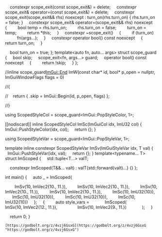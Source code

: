 




























































































































































































































































































































































































































































































































































































    constexpr scope_exit(const scope_exit&) = delete;
    constexpr scope_exit& operator=(const scope_exit&) = delete;
    constexpr scope_exit(scope_exit&& rhs) noexcept : turn_on(rhs.turn_on) { rhs.turn_on = false; }
    constexpr scope_exit& operator=(scope_exit&& rhs) noexcept
    {
        bool temp = rhs.turn_on;
        rhs.turn_on = false;
        turn_on = temp;
        return *this;
    }
    constexpr ~scope_exit()
    {
        if (turn_on)
            fn(args...);
    }
    constexpr operator bool() const noexcept
    {
        return turn_on;
    }
  
    bool turn_on = true;
};
template<auto fn, auto... args>
struct scope_guard
{
    bool skip;
    scope_exit<fn, args...> guard;
    operator bool() const noexcept
    {
        return !skip;
    }
};

//inline scope_guard<ImGui::End> ImW(const char* id, bool* p_open = nullptr, ImGuiWindowFlags flags = 0)

//{

//    return { .skip = ImGui::Begin(id, p_open, flags) };

//}

using ScopedStyleCol = scope_guard<ImGui::PopStyleColor, 1>;
  
[[nodiscard]] inline ScopedStyleCol ImSc(ImGuiCol idx, ImU32 col)
{
    ImGui::PushStyleColor(idx, col);
    return {};
}

using ScopedStyleVar = scope_guard<ImGui::PopStyleVar, 1>;

template <typename T>
inline constexpr ScopedStyleVar ImSv(ImGuiStyleVar idx, T val)
{
    ImGui::PushStyleVar(idx, val);
    return {};
}
template<typename... T>
struct ImScoped {
    std::tuple<T...> valT;
  
    constexpr ImScoped(T&&... valt) : valT{std::forward<T>(valt)...} {}
};

int main()
{
    auto _ = ImScoped{

        ImSv(10, ImVec2{10., 11.}),
        ImSv(10, ImVec2{10., 11.}),
        ImSv(10, ImVec2{10., 11.}),
        ImSv(10, ImVec2{10., 11.}),
        ImSc(10, ImU32{10}),
        ImSc(10, ImU32{10}),
        ImSc(10, ImU32{10}),
        ImSc(10, ImU32{10})
    };
    {
        auto style_vars =
            ImScoped(
                ImSv(10, ImVec2{12., 11.}),
                ImSv(10, ImVec2{9., 11.})
            );
    }
  
    return 0;
}
```
[https://godbolt.org/z/4vzj6GsxG](https://godbolt.org/z/4vzj6GsxG "https://godbolt.org/z/4vzj6GsxG")
